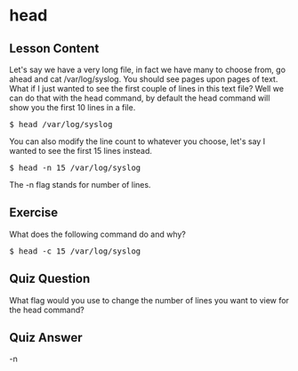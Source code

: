 
# head

## Lesson Content

Let's say we have a very long file, in fact we have many to choose from, go ahead and cat /var/log/syslog. You should see pages upon pages of text. What if I just wanted to see the first couple of lines in this text file? Well we can do that with the head command, by default the head command will show you the first 10 lines in a file.

<pre>$ head /var/log/syslog</pre>

You can also modify the line count to whatever you choose, let's say I wanted to see the first 15 lines instead. 

<pre>$ head -n 15 /var/log/syslog</pre>

The -n flag stands for number of lines. 

## Exercise

What does the following command do and why? 

<pre>$ head -c 15 /var/log/syslog</pre>

## Quiz Question

What flag would you use to change the number of lines you want to view for the head command?

## Quiz Answer

-n
